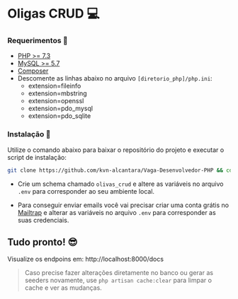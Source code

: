 # Oligas CRUD 💻

### Requerimentos 🤔
- [PHP >= 7.3](https://www.php.net/downloads)
- [MySQL >= 5.7](https://dev.mysql.com/downloads/mysql/)
- [Composer](https://getcomposer.org/download/)
- Descomente as linhas abaixo no arquivo `[diretorio_php]/php.ini`:
    - extension=fileinfo
    - extension=mbstring
    - extension=openssl
    - extension=pdo_mysql
    - extension=pdo_sqlite

### Instalação 🥱

Utilize o comando abaixo para baixar o repositório do projeto e executar o script de instalação:
```bash
git clone https://github.com/kvn-alcantara/Vaga-Desenvolvedor-PHP && cd Vaga-Desenvolvedor-PHP && sh ./scripts/install.sh
```

- Crie um schema chamado `olivas_crud` e altere as variáveis no arquivo `.env` para corresponder ao seu ambiente local.

- Para conseguir enviar emails você vai precisar criar uma conta grátis no [Mailtrap](https://mailtrap.io/) e alterar as variáveis no arquivo `.env` para corresponder as suas credenciais.

## Tudo pronto! 😎

Visualize os endpoins em: http://localhost:8000/docs

> Caso precise fazer alterações diretamente no banco ou gerar as seeders novamente, use `php artisan cache:clear` para limpar o cache e ver as mudanças.
